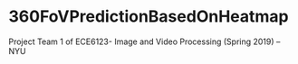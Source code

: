 # 360FoVPredictionBasedOnHeatmap
Project Team 1 of ECE6123- Image and Video Processing (Spring 2019) – NYU
